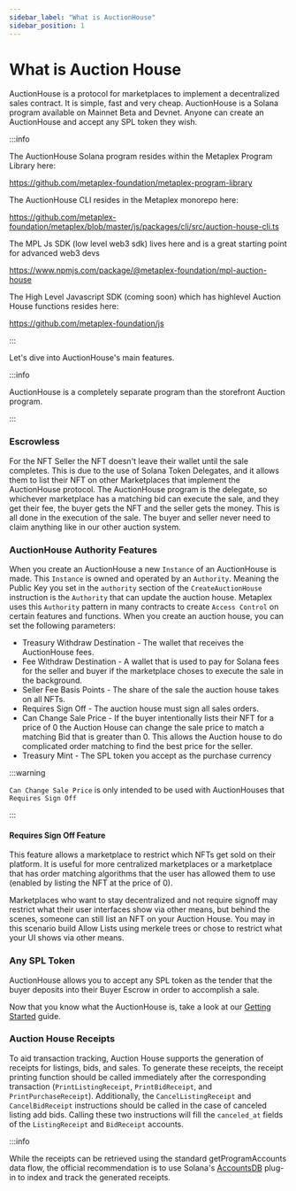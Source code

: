 ```yaml
---
sidebar_label: "What is AuctionHouse"
sidebar_position: 1
---
```


# What is Auction House

AuctionHouse is a protocol for marketplaces to implement a decentralized sales contract. It is simple, fast and very cheap. AuctionHouse is a Solana program available on Mainnet Beta and Devnet. Anyone can create an AuctionHouse and accept any SPL token they wish. 

:::info

The AuctionHouse Solana program resides within the Metaplex Program Library here:

https://github.com/metaplex-foundation/metaplex-program-library

The AuctionHouse CLI resides in the Metaplex monorepo here:

https://github.com/metaplex-foundation/metaplex/blob/master/js/packages/cli/src/auction-house-cli.ts

The MPL Js SDK (low level web3 sdk) lives here and is a great starting point for advanced web3 devs

https://www.npmjs.com/package/@metaplex-foundation/mpl-auction-house

The High Level Javascript SDK (coming soon) which has highlevel Auction House functions resides here:

https://github.com/metaplex-foundation/js

:::

Let's dive into AuctionHouse's main features.

:::info

AuctionHouse is a completely separate program than the storefront Auction program.

:::

### Escrowless
For the NFT Seller the NFT doesn't leave their wallet until the sale completes. This is due to the use of Solana Token Delegates, and it allows them to list their NFT on other Marketplaces that implement the AuctionHouse protocol. The AuctionHouse program is the delegate, so whichever marketplace has a matching bid can execute the sale, and they get their fee, the buyer gets the NFT and the seller gets the money. This is all done in the execution of the sale. The buyer and seller never need to claim anything like in our other auction system.

### AuctionHouse Authority Features
When you create an AuctionHouse a new `Instance` of an AuctionHouse is made. This `Instance` is owned and operated by an `Authority`. 
Meaning the Public Key you set in the `authority` section of the `CreateAuctionHouse` instruction is the `Authority` that can update the auction house. Metaplex uses this `Authority` pattern in many contracts to create `Access Control` on certain features and functions. When you create an auction house, you can set the following parameters:


- Treasury Withdraw Destination - The wallet that receives the AuctionHouse fees.
- Fee Withdraw Destination - A wallet that is used to pay for Solana fees for the seller and buyer if the marketplace choses to execute the sale in the background.
- Seller Fee Basis Points - The share of the sale the auction house takes on all NFTs.
- Requires Sign Off - The auction house must sign all sales orders.
- Can Change Sale Price - If the buyer intentionally lists their NFT for a price of 0 the Auction House can change the sale price to match a matching Bid that is greater than 0. This allows the Auction house to do complicated order matching to find the best price for the seller. 
- Treasury Mint - The SPL token you accept as the purchase currency

:::warning 

`Can Change Sale Price` is only intended to be used with AuctionHouses that `Requires Sign Off`

:::

#### Requires Sign Off Feature
This feature allows a marketplace to restrict which NFTs get sold on their platform. It is useful for more centralized marketplaces or a marketplace that has order matching algorithms that the user has allowed them to use (enabled by listing the NFT at the price of 0). 

Marketplaces who want to stay decentralized and not require signoff may restrict what their user interfaces show via other means, but behind the scenes, someone can still list an NFT on your Auction House. You may in this scenario build Allow Lists using merkele trees or chose to restrict what your UI shows via other means.

### Any SPL Token
AuctionHouse allows you to accept any SPL token as the tender that the buyer deposits into their Buyer Escrow in order to accomplish a sale. 

Now that you know what the AuctionHouse is, take a look at our [Getting Started](/auction-house/getting_started) guide.

### Auction House Receipts
To aid transaction tracking, Auction House supports the generation of receipts for listings, bids, and sales. To generate these receipts, the receipt printing function should be called immediately after the corresponding transaction (`PrintListingReceipt`, `PrintBidReceipt`, and `PrintPurchaseReceipt`). Additionally, the `CancelListingReceipt` and `CancelBidReceipt` instructions should be called in the case of canceled listing add bids. Calling these two instructions will fill the `canceled_at` fields of the `ListingReceipt` and `BidReceipt` accounts.

:::info

While the receipts can be retrieved using the standard getProgramAccounts data flow, the official recommendation is to use Solana's [AccountsDB](https://docs.solana.com/developing/plugins/geyser-plugins) plug-in to index and track the generated receipts.
